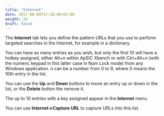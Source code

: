 ```yaml
---
title: "Internet"
date: 2017-08-09T17:18:08+02:00
weight: 20
draft: false
---
```


The **Internet** tab lets you define the pattern URLs that you use to perform
targeted searches in the Internet, for example in a dictionary.

You can have as many entries as you wish, but only the first 10 will have a
hotkey assigned, either Alt+*n* within ApSIC Xbench or with Ctrl+Alt+*n* (with
the numeric keypad in this latter case in Num Lock mode) from any Windows
application. *n* can be a number from 0 to 9, where 0 means the 10th
entry in the list.

You can use the **Up** and **Down** buttons to move an entry up or down in the
list, or the **Delete** button the remove it.

The up to 10 entries with a key assigned appear in the **Internet** menu.

You can use **Internet->Capture URL** to capture URLs into this list.
